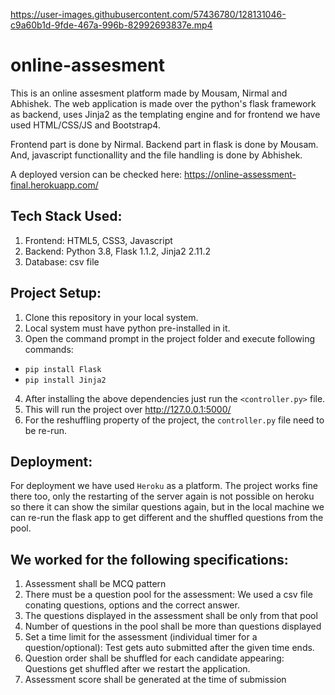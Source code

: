 

https://user-images.githubusercontent.com/57436780/128131046-c9a60b1d-9fde-467a-996b-82992693837e.mp4

# online-assesment
This is an online assesment platform made by Mousam, Nirmal and Abhishek.
The web application is made over the python's flask framework as backend, uses Jinja2 as the templating engine and for frontend we have used HTML/CSS/JS and Bootstrap4.

Frontend part is done by Nirmal.
Backend part in flask is done by Mousam.
And, javascript functionallity and the file handling is done by Abhishek.

A deployed version can be checked here: https://online-assessment-final.herokuapp.com/


## Tech Stack Used:
1. Frontend: HTML5, CSS3, Javascript
2. Backend: Python 3.8, Flask 1.1.2, Jinja2 2.11.2
3. Database: csv file


## Project Setup:
1. Clone this repository in your local system.
2. Local system must have python pre-installed in it.
3. Open the command prompt in the project folder and execute following commands:
  * `pip install Flask`
  * `pip install Jinja2`
4. After installing the above dependencies just run the `<controller.py>` file.
5. This will run the project over http://127.0.0.1:5000/
6. For the reshuffling property of the project, the `controller.py` file need to be re-run.


## Deployment:
For deployment we have used `Heroku` as a platform. The project works fine there too, only the restarting of the server again is not possible on heroku so there it can show the similar questions again, but in the local machine we can re-run the flask app to get different and the shuffled questions from the pool.




## We worked for the following specifications:

1. Assessment shall be MCQ pattern
2. There must be a question pool for the assessment: We used a csv file conating questions, options and the correct answer.
3. The questions displayed in the assessment shall be only from that pool
4. Number of questions in the pool shall be more than questions displayed
5. Set a time limit for the assessment (individual timer for a question/optional): Test gets auto submitted after the given time ends.
6. Question order shall be shuffled for each candidate appearing: Questions get shuffled after we restart the application.
7. Assessment score shall be generated at the time of submission
